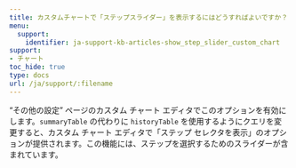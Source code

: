 ```yaml
---
title: カスタムチャートで「ステップスライダー」を表示するにはどうすればよいですか？
menu:
  support:
    identifier: ja-support-kb-articles-show_step_slider_custom_chart
support:
- チャート
toc_hide: true
type: docs
url: /ja/support/:filename
---
```


“その他の設定” ページのカスタム チャート エディタでこのオプションを有効にします。`summaryTable` の代わりに `historyTable` を使用するようにクエリを変更すると、カスタム チャート エディタで「ステップ セレクタを表示」のオプションが提供されます。この機能には、ステップを選択するためのスライダーが含まれています。